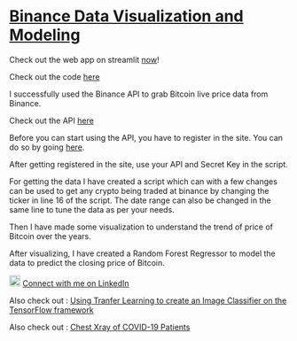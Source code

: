 # [Binance Data Visualization and Modeling](https://nagarajan-nethi.github.io/Binance-BTC-Data/)

Check out the web app on streamlit [now](https://share.streamlit.io/nagarajan-nethi/binance-btc-data/main/app.py)!

Check out the code [here](https://github.com/NagarajaN-Nethi/Binance-BTC-Data/blob/main/Binance_Data_Visualization_and_Modeling.ipynb)

I successfully used the Binance API to grab Bitcoin live price data from Binance.

Check out the API [here](https://www.binance.com/en/my/settings/api-management)

Before you can start using the API, you have to register in the site. You can do so by going [here](https://www.binance.com/en/register?ref=HOC2XML2).

After getting registered in the site, use your API and Secret Key in the script.

For getting the data I have created a script which can with a few changes can be used to get any crypto being traded at binance by changing the ticker in line 16 of the script.
The date range can also be changed in the same line to tune the data as per your needs.

Then I have made some visualization to understand the trend of price of Bitcoin over the years.

After visualizing, I have created a Random Forest Regressor to model the data to predict the closing price of Bitcoin.

<img src="https://user-images.githubusercontent.com/10369716/123642142-96890200-d840-11eb-88bb-65b524f06b81.png" alt="drawing" width="20"/> [Connect with me on LinkedIn](https://www.linkedin.com/in/nagarajan-nethi/)

Also check out : [Using Tranfer Learning to create an Image Classifier on the TensorFlow framework]( https://nagarajan-nethi.github.io/VGG-16/)

Also check out : [Chest Xray of COVID-19 Patients]( https://nagarajan-nethi.github.io/Chest-Xray-COVID-19/)
